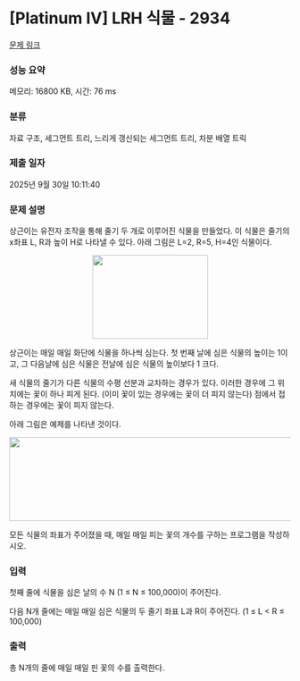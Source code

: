 # [Platinum IV] LRH 식물 - 2934 

[문제 링크](https://www.acmicpc.net/problem/2934) 

### 성능 요약

메모리: 16800 KB, 시간: 76 ms

### 분류

자료 구조, 세그먼트 트리, 느리게 갱신되는 세그먼트 트리, 차분 배열 트릭

### 제출 일자

2025년 9월 30일 10:11:40

### 문제 설명

<p>상근이는 유전자 조작을 통해 줄기 두 개로 이루어진 식물을 만들었다. 이 식물은 줄기의 x좌표 L, R과 높이 H로 나타낼 수 있다. 아래 그림은 L=2, R=5, H=4인 식물이다.</p>

<p style="text-align: center;"><img alt="" src="https://upload.acmicpc.net/43949532-4476-43a6-9cd9-c81b375a5f91/-/preview/" style="width: 207px; height: 150px;"></p>

<p>상근이는 매일 매일 화단에 식물을 하나씩 심는다. 첫 번째 날에 심은 식물의 높이는 1이고, 그 다음날에 심은 식물은 전날에 심은 식물의 높이보다 1 크다.</p>

<p>새 식물의 줄기가 다른 식물의 수평 선분과 교차하는 경우가 있다. 이러한 경우에 그 위치에는 꽃이 하나 피게 된다. (이미 꽃이 있는 경우에는 꽃이 더 피지 않는다) 점에서 접하는 경우에는 꽃이 피지 않는다.</p>

<p>아래 그림은 예제를 나타낸 것이다.</p>

<p style="text-align: center;"><img alt="" src="https://upload.acmicpc.net/a2791ed1-78da-44e4-9e73-c042261d5b89/-/preview/" style="width: 844px; height: 150px;"></p>

<p>모든 식물의 좌표가 주어졌을 때, 매일 매일 피는 꽃의 개수를 구하는 프로그램을 작성하시오.</p>

### 입력 

 <p>첫째 줄에 식물을 심은 날의 수 N (1 ≤ N ≤ 100,000)이 주어진다.</p>

<p>다음 N개 줄에는 매일 매일 심은 식물의 두 줄기 좌표 L과 R이 주어진다. (1 ≤ L < R ≤ 100,000) </p>

### 출력 

 <p>총 N개의 줄에 매일 매일 핀 꽃의 수를 출력한다.</p>

